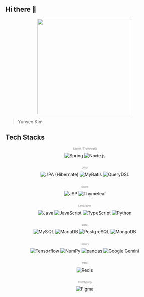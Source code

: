 ## Hi there 👋

<div align="center">
  <img src="![Image](https://github.com/user-attachments/assets/e89590ec-5aaa-4cdc-9fbc-3d997af1edd5)" width="300"/>
</div>

<blockquote>
  Yunseo Kim <br>
</blockquote>

<h2> Tech Stacks</h2>

<div align="center">

  <p style="font-size:8px; color:gray;">Server / Framework</p>
  <img src="https://img.shields.io/badge/Spring-6DB33F?style=plastic&logo=Spring&logoColor=white" alt="Spring">
  <img src="https://img.shields.io/badge/Node.js-339933?style=plastic&logo=Node.js&logoColor=white" alt="Node.js">
  <br><br>

  <p style="font-size:8px; color:gray;">ORM</p>
  <img src="https://img.shields.io/badge/JPA--Hibernate-59666C?style=plastic&logo=hibernate&logoColor=white" alt="JPA (Hibernate)">
  <img src="https://img.shields.io/badge/MyBatis-005B9F?style=plastic" alt="MyBatis">
  <img src="https://img.shields.io/badge/QueryDSL-6C33B9?style=plastic&logo=openjdk&logoColor=white" alt="QueryDSL">
  <br><br>

  <p style="font-size:8px; color:gray;">Client</p>
  <img src="https://img.shields.io/badge/JSP-0074A6?style=plastic&logo=openjdk&logoColor=white" alt="JSP">
  <img src="https://img.shields.io/badge/Thymeleaf-005F0F?style=plastic&logo=Thymeleaf&logoColor=white" alt="Thymeleaf">
  <br><br>

  <p style="font-size:8px; color:gray;">Languages</p>
  <img src="https://img.shields.io/badge/Java-007396?style=plastic&logo=OpenJDK&logoColor=white" alt="Java">
  <img src="https://img.shields.io/badge/JavaScript-F7DF1E?style=plastic&logo=javascript&logoColor=white" alt="JavaScript">
  <img src="https://img.shields.io/badge/TypeScript-3178C6?style=plastic&logo=typescript&logoColor=white" alt="TypeScript">
  <img src="https://img.shields.io/badge/Python-3776AB?style=plastic&logo=Python&logoColor=white" alt="Python">
  <br><br>

  <p style="font-size:8px; color:gray;">Data</p>
  <img src="https://img.shields.io/badge/MySQL-4479A1?style=plastic&logo=MySQL&logoColor=white" alt="MySQL">
  <img src="https://img.shields.io/badge/MariaDB-003545?style=plastic&logo=MariaDB&logoColor=white" alt="MariaDB">
  <img src="https://img.shields.io/badge/PostgreSQL-4169E1?style=plastic&logo=postgresql&logoColor=white" alt="PostgreSQL">
  <img src="https://img.shields.io/badge/MongoDB-47A248?style=plastic&logo=MongoDB&logoColor=white" alt="MongoDB">
  <br><br>

  <p style="font-size:8px; color:gray;">Library</p>
  <img src="https://img.shields.io/badge/Tensorflow-FF6F00?style=plastic&logo=Tensorflow&logoColor=white" alt="Tensorflow">
  <img src="https://img.shields.io/badge/Numpy-013243?style=plastic&logo=numpy&logoColor=white" alt="NumPy">
  <img src="https://img.shields.io/badge/Pandas-150458?style=plastic&logo=pandas&logoColor=white" alt="pandas">
  <img src="https://img.shields.io/badge/Google%20Gemini-4285F4?style=plastic&logo=Google&logoColor=white" alt="Google Gemini">
  <br><br>

  <p style="font-size:8px; color:gray;">Infra</p>
  <img src="https://img.shields.io/badge/Redis-DC382D?style=plastic&logo=Redis&logoColor=white" alt="Redis">
  <br><br>

  <p style="font-size:8px; color:gray;">Prototyping</p>
  <img src="https://img.shields.io/badge/Figma-F24E1E?style=plastic&logo=Figma&logoColor=white" alt="Figma">

</div>
